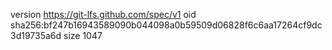 version https://git-lfs.github.com/spec/v1
oid sha256:bf247b16943589090b044098a0b59509d06828f6c6aa17264cf9dc3d19735a6d
size 1047
